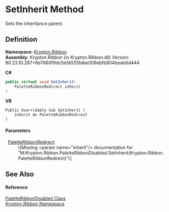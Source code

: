 # SetInherit Method


Sets the inheritance parent.



## Definition
**Namespace:** <a href="1e9bc734-cff9-e9b8-f013-94cdac669794.md">Krypton.Ribbon</a>  
**Assembly:** Krypton.Ribbon (in Krypton.Ribbon.dll) Version: 80.23.10.287+8d7660f9dc5efd033fabe008ebfb904beab6d444

**C#**
``` C#
public virtual void SetInherit(
	PaletteRibbonRedirect inherit
)
```
**VB**
``` VB
Public Overridable Sub SetInherit ( 
	inherit As PaletteRibbonRedirect
)
```



#### Parameters
<dl><dt>  <a href="ef4a49ef-a849-d278-2990-de5458055743.md">PaletteRibbonRedirect</a></dt><dd>\[Missing &lt;param name="inherit"/&gt; documentation for "M:Krypton.Ribbon.PaletteRibbonDisabled.SetInherit(Krypton.Ribbon.PaletteRibbonRedirect)"\]</dd></dl>

## See Also


#### Reference
<a href="863e29bc-f040-391e-0498-db2f3e84cb2e.md">PaletteRibbonDisabled Class</a>  
<a href="1e9bc734-cff9-e9b8-f013-94cdac669794.md">Krypton.Ribbon Namespace</a>  

